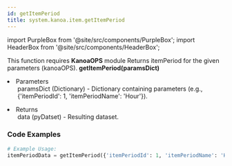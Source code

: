 ```yaml
---
id: getItemPeriod
title: system.kanoa.item.getItemPeriod
---
```


import PurpleBox from '@site/src/components/PurpleBox';
import HeaderBox from '@site/src/components/HeaderBox';

<PurpleBox>This function requires <b>KanoaOPS</b> module</PurpleBox>
<HeaderBox header="Description">Returns itemPeriod for the given parameters (kanoaOPS).</HeaderBox>
<HeaderBox header="Syntax">
    <b>getItemPeriod(paramsDict)</b>
    <li>Parameters <br />
        <ul>paramsDict (Dictionary) - Dictionary containing parameters (e.g., &#123;'itemPeriodId': 1, 'itemPeriodName': 'Hour'}). </ul>
    </li>
    <li>Returns <br />
        <ul>data (pyDatset) - Resulting dataset.</ul>
    </li>
</HeaderBox>

### Code Examples

```python
# Example Usage:
itemPeriodData = getItemPeriod({'itemPeriodId': 1, 'itemPeriodName': 'Hour'})
